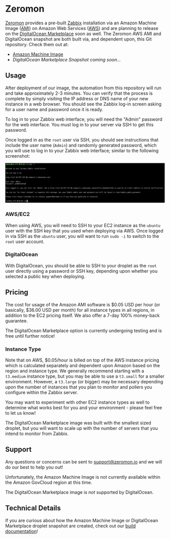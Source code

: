 # Zeromon

[Zeromon](https://zeromon.io/) provides a pre-built [Zabbix](https://www.zabbix.com/) installation via an Amazon Machine Image ([AMI](https://docs.aws.amazon.com/AWSEC2/latest/UserGuide/AMIs.html)) on Amazon Web Services ([AWS](https://aws.amazon.com/)) and are planning to release on the [DigitalOcean Marketplace](https://www.digitalocean.com/products/marketplace/) soon as well.
The Zeromon AWS AMI and DigitalOcean snapshot are both built via, and dependent upon, this Git repository. Check them out at:

- [Amazon Machine Image](https://aws.amazon.com/marketplace/pp/B07MD6N9ZQ/?_ptnr_doc_github_repo_readme)
- _DigitalOcean Marketplace Snapshot coming soon..._

## Usage

After deployment of our image, the automation from this repository will run and take approximately 2-3 minutes.
You can verify that the process is complete by simply visiting the IP address or DNS name of your new instance in a web browser.
You should see the Zabbix log-in screen asking for a user name and password once it is ready.

To log in to your Zabbix web interface, you will need the "Admin" password for the web interface.
You must log in to your server via SSH to get this password.

Once logged in as the `root` user via SSH, you should see instructions that include the user name (`Admin`) and randomly generated password, which you will use to log in to your Zabbix web interface; similar to the following screenshot:

![Zabbix Web Interface Instructions Example](assets/ssh_instructions_example.png "Zabbix Web Interface Instructions Example")

### AWS/EC2

When using AWS, you will need to SSH to your EC2 instance as the `ubuntu` user with the SSH key that you used when deploying via AWS.
Once logged in via SSH as the `ubuntu` user, you will want to run `sudo -i` to switch to the `root` user account.

### DigitalOcean

With DigitalOcean, you should be able to SSH to your droplet as the `root` user directly using a password or SSH key, depending upon whether you selected a public key when deploying.

## Pricing

The cost for usage of the Amazon AMI software is $0.05 USD per hour (or basically, $36.00 USD per month) for all instance types in all regions, in addition to the EC2 pricing itself.
We also offer a 7-day 100% money-back guarantee.

The DigitalOcean Marketplace option is currently undergoing testing and is free until further notice!

### Instance Type

Note that on AWS, $0.05/hour is billed on top of the AWS instance pricing which is calculated separately and dependent upon Amazon based on the region and instance type.
We generally recommend starting with a `t3.medium` instance type, but you may be able to use a `t3.small` for a smaller environment.
However, a `t3.large` (or bigger) may be necessary depending upon the number of instances that you plan to monitor and pollers you configure within the Zabbix server.

You may want to experiment with other EC2 instance types as well to determine what works best for you and your environment - please feel free to let us know!

The DigitalOcean Marketplace image was built with the smallest sized droplet, but you will want to scale up with the number of servers that you intend to monitor from Zabbix.

## Support

Any questions or concerns can be sent to support@zeromon.io and we will do our best to help you out!

Unfortunately, the Amazon Machine Image is not currently available within the Amazon GovCloud region at this time.

The DigitalOcean Marketplace image is _not_ supported by DigitalOcean.

## Technical Details

If you are curious about how the Amazon Machine Image or DigitalOcean Marketplace droplet snapshot are created, check out our [build documentation](BUILD.md)!
